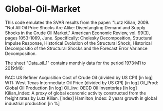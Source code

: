 # Global-Oil-Market
This code emulates the SVAR results from the paper: "Lutz Kilian, 2009. "Not All Oil Price Shocks Are Alike: Disentangling Demand and Supply Shocks in the Crude Oil Market," American Economic Review, vol. 99(3), pages 1053-1069, June.  Specifically:  Cholesky Decomposition, Structural Impulse Response, Historical Evolution of the Structural Shock,  Historical Decompositio of the Structural Shocks and the Forecast Error Variance Decomposition.



The sheet "Data_oil_1" contains monthly data for the period 1973:M1 to 2019:M6:

 RAC: US Refiner Acquisition Cost of Crude Oil (divided by US CPI) [in log]
 WTI: West Texas Intermediate Oil Price (divided by US CPI) [in log]
 Oil_Prod: Global Oil Production [in log]
 Oil_Inv: OECD Oil Inventories [in log]
 Kilian_Index: A proxy of global economic activity constructed from the freight rates by Lutz Kilian. [index]
 Hamilton_Index: 2 years growth in global industrial production [in %]
